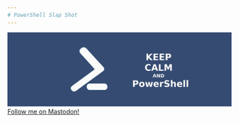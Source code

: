 ```yaml
---
# PowerShell Slap Shot
---
```

![alt text](https://github.com/Nathan1824/Blog-Post-Dev/blob/main/_pictures/Mastodon_Bkgrd.jpg?raw=true)\
<a href="https://tech.lgbt/@NathanHamblin_MI6" rel="me">Follow me on Mastodon!</a>


